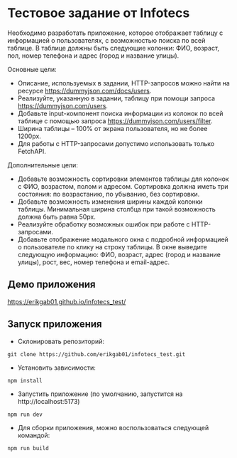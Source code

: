 # Тестовое задание от Infotecs

Необходимо разработать приложение, которое отображает таблицу с информацией о пользователях, с возможностью поиска по всей таблице. В таблице должны быть следующие колонки: ФИО, возраст, пол, номер телефона и адрес (город и название улицы).

Основные цели:

-   Описание, используемых в задании, HTTP-запросов можно найти на ресурсе https://dummyjson.com/docs/users.
-   Реализуйте, указанную в задании, таблицу при помощи запроса https://dummyjson.com/users.
-   Добавьте input-компонент поиска информации из колонок по всей таблице с помощью запроса https://dummyjson.com/users/filter.
-   Ширина таблицы – 100% от экрана пользователя, но не более 1200px.
-   Для работы с HTTP-запросами допустимо использовать только FetchAPI.

Дополнительные цели:

-   Добавьте возможность сортировки элементов таблицы для колонок с ФИО, возрастом, полом и адресом. Сортировка должна иметь три состояния: по возрастанию, по убыванию, без сортировки.
-   Добавьте возможность изменения ширины каждой колонки таблицы. Минимальная ширина столбца при такой возможность должна быть равна 50px.
-   Реализуйте обработку возможных ошибок при работе с HTTP-запросами.
-   Добавьте отображение модального окна с подробной информацией о пользователе по клику на строку таблицы. В окне выведите следующую информацию: ФИО, возраст, адрес (город и название улицы), рост, вес, номер телефона и email-адрес.

## Демо приложения

https://erikgab01.github.io/infotecs_test/

## Запуск приложения

-   Склонировать репозиторий:

```
git clone https://github.com/erikgab01/infotecs_test.git
```

-   Установить зависимости:

```
npm install
```

-   Запустить приложение (по умолчанию, запустится на http://localhost:5173)

```
npm run dev
```

-   Для сборки приложения, можно воспользоваться следующей командой:

```
npm run build
```
